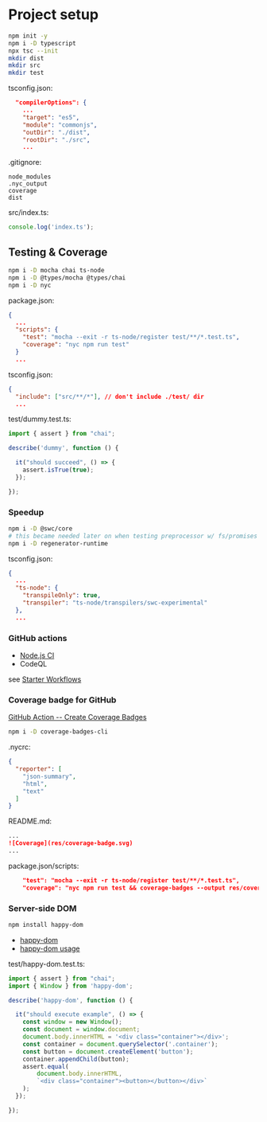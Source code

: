 # Project setup

```bash
npm init -y
npm i -D typescript
npx tsc --init
mkdir dist
mkdir src
mkdir test
```

tsconfig.json:

```json
  "compilerOptions": {
    ...
    "target": "es5",
    "module": "commonjs",
    "outDir": "./dist",
    "rootDir": "./src",
    ...
```

.gitignore:

```
node_modules
.nyc_output
coverage
dist
```

src/index.ts:

```typescript
console.log('index.ts');
```

## Testing & Coverage

```bash
npm i -D mocha chai ts-node
npm i -D @types/mocha @types/chai
npm i -D nyc
```

package.json:

```json
{
  ...
  "scripts": {
    "test": "mocha --exit -r ts-node/register test/**/*.test.ts",
    "coverage": "nyc npm run test"
  }
  ...
```

tsconfig.json:

```json
{
  "include": ["src/**/*"], // don't include ./test/ dir
  ...
```

test/dummy.test.ts:

```typescript
import { assert } from "chai";

describe('dummy', function () {

  it("should succeed", () => {
    assert.isTrue(true);
  });

});
```

### Speedup

```bash
npm i -D @swc/core
# this became needed later on when testing preprocessor w/ fs/promises file access
npm i -D regenerator-runtime
```

tsconfig.json:

```json
{
  ...
  "ts-node": {
    "transpileOnly": true,
    "transpiler": "ts-node/transpilers/swc-experimental"
  },
  ...
```

### GitHub actions

* [Node.js CI](https://docs.github.com/en/actions/automating-builds-and-tests/building-and-testing-nodejs)
* CodeQL

see [Starter Workflows](https://github.com/actions/starter-workflows)

### Coverage badge for GitHub

[GitHub Action -- Create Coverage Badges](https://github.com/marketplace/actions/create-coverage-badges)

```bash
npm i -D coverage-badges-cli
```

.nycrc:

```json
{
  "reporter": [
    "json-summary",
    "html",
    "text"
  ]
}
```

README.md:

```markdown
...
![Coverage](res/coverage-badge.svg)
...
```

package.json/scripts:

```json
    "test": "mocha --exit -r ts-node/register test/**/*.test.ts",
    "coverage": "nyc npm run test && coverage-badges --output res/coverage-badge.svg"
```

### Server-side DOM

```bash
npm install happy-dom
```

- [happy-dom](https://github.com/capricorn86/happy-dom)
- [happy-dom usage](https://github.com/capricorn86/happy-dom/tree/master/packages/happy-dom#usage)

test/happy-dom.test.ts:

```typescript
import { assert } from "chai";
import { Window } from 'happy-dom';

describe('happy-dom', function () {

  it("should execute example", () => {
    const window = new Window();
    const document = window.document;
    document.body.innerHTML = '<div class="container"></div>';
    const container = document.querySelector('.container');
    const button = document.createElement('button');
    container.appendChild(button);
    assert.equal(
        document.body.innerHTML,
        `<div class="container"><button></button></div>`
    );
  });

});
```
